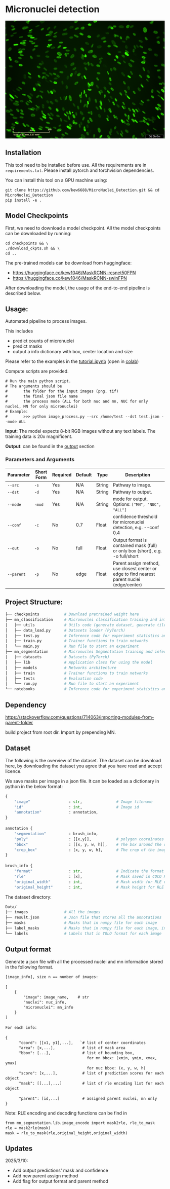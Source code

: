 # Micronuclei detection

![sample](./sample_images/example1.png)


## Installation
This tool need to be installed before use. All the requirements are in `requirements.txt`. Please install pytorch and torchvision dependencies. 

You can install this tool on a GPU machine using:

```
git clone https://github.com/kew6688/MicroNuclei_Detection.git && cd MicroNuclei_Detection
pip install -e .
```

## Model Checkpoints

First, we need to download a model checkpoint. All the model checkpoints can be downloaded by running:

```
cd checkpoints && \
./download_ckpts.sh && \
cd ..
```

The pre-trained models can be download from huggingface:
- https://huggingface.co/kew1046/MaskRCNN-resnet50FPN
- https://huggingface.co/kew1046/MaskRCNN-swinFPN
  
After downloading the model, the usage of the end-to-end pipeline is described below.

## Usage:
Automated pipeline to process images. 
 
 This includes 
 - predict counts of micronuclei
 - predict masks
 - output a info dictionary with box, center location and size

Please refer to the examples in the [tutorial.ipynb](./notebooks/tutorial.ipynb) (open in [colab](https://colab.research.google.com/github/kew6688/MicroNuclei_Detection/blob/main/notebooks/tutorial.ipynb))

Compute scripts are provided.
```
# Run the main python script.
# The arguments should be
#       the folder for the input images (png, tif)
#       the final json file name
#       the process mode (ALL for both nuc and mn, NUC for only nuclei, MN for only micronuclei)
# Example:
#       >>> python image_process.py --src /home/test --dst test.json --mode ALL 
```
**Input**: The model expects 8-bit RGB images without any text labels. The training data is 20x magnificent.

**Output**: can be found in the [output](#output-format) section

### Parameters and Arguments
| Parameter          | Short Form | Required | Default    | Type         | Description                                                                                       |
|--------------------|------------|----------|------------|--------------|---------------------------------------------------------------------------------------------------|
| `--src`            | `-s`       | Yes      | N/A        | String       | Pathway to image.                                                                                 |
| `--dst`            | `-d`       | Yes      | N/A        | String       | Pathway to output.                                                                                |
| `--mode`           | `-mod`     | Yes      | N/A        | String       | mode for output. Options: `["MN", "NUC", "ALL"]`                                                  |
| `--conf`           | `-c`       | No       | 0.7        | Float        | confidence threshold for micronuclei detection, e.g. --conf 0.4                                   |
| `--out`            | `-o`       | No       | full        | Float        | Output format is contained mask (full) or only box (short), e.g. -o full/short                     |
| `--parent`         | `-p`       | No       | edge        | Float        | Parent assign method, use closest center or edge to find nearest parent nuclei (edge/center)   |



## Project Structure:

```bash
├── checkpoints           # Download pretrained weight here
├── mn_classification     # Micronuclei classification training and inference files
│   ├── utils             # Utils code (generate dataset, generate tiles contained mn)
│   ├── data_load.py      # Datasets loader (PyTorch)
│   ├── test.py           # Inference code for experiment statistics and plots
│   ├── train.py          # Trainer functions to train networks
│   └── main.py           # Run file to start an experiment
├── mn_segmentation       # Micronuclei Segmentation training and inference files
│   ├── datasets          # Datasets (PyTorch)
│   ├── lib               # Application class for using the model
│   ├── models            # Networks architecture
│   ├── train             # Trainer functions to train networks
│   ├── tests             # Evaluation code
│   └── run.py            # Run file to start an experiment
└── notebooks             # Inference code for experiment statistics and plots
```

## Dependency

https://stackoverflow.com/questions/714063/importing-modules-from-parent-folder

build project from root dir. Import by prepending MN.

## Dataset 
The following is the overview of the dataset. The dataset can be download here, by downloading the dataset you agree that you have read and accept licence.

We save masks per image in a json file. It can be loaded as a dictionary in python in the below format:
```python
{
    "image"                 : str,               # Image filename
    "id"                    : int,               # Image id
    "annotation"            : annotation,
}

annotation {
    "segmentation"          : brush_info,        
    "poly"                  : [[x,y]],           # polygon coordinates around the objects in the mask
    "bbox"                  : [[x, y, w, h]],    # The box around the objects in the mask, in XYWH format
    "crop_box"              : [x, y, w, h],      # The crop of the image used to generate the mask, in XYWH format
}

brush_info {
    "format"                : str,               # Indicate the format of the mask, "rle" for this dataset
    "rle"                   : [x],               # Mask saved in COCO RLE format
    "original_width"        : int,               # Mask width for RLE encoding
    "original_height"       : int,               # Mask height for RLE encoding
```
The dataset directory:
```bash
Data/
├── images                # All the images
├── result.json           # Json file that stores all the annotations
├── masks                 # Masks that in numpy file for each image
├── label_masks           # Masks that in numpy file for each image, instances are encoded as different colors (0 is background)
└── labels                # Labels that in YOLO format for each image
```

## Output format
Generate a json file with all the processed nuclei and mn information stored in the following format.

```
[image_info], size n == number of images:

[
    {
        "image": image_name,    # str
        "nuclei": nuc_info,
        "micronuclei": mn_info
    }
]

For each info:

{
      "coord": [[x1, y1],...],   `# list of center coordinates
      "area": [x,...],            # list of mask area
      "bbox": [...],              # list of bounding box, 
                                    for mn bbox: (xmin, ymin, xmax, ymax)
                                    for nuc bbox: (x, y, w, h) 
      "score": [x,...],           # list of prediction scores for each object
      "mask": [[...],...]         # list of rle encoding list for each object

      "parent": [id,...]          # assigned parent nuclei, mn only
}
```
Note: RLE encoding and decoding functions can be find in 
```
from mn_segmentation.lib.image_encode import mask2rle, rle_to_mask
rle = mask2rle(mask)
mask = rle_to_mask(rle,original_height,original_width)
```

## Updates
2025/3/10:
- Add output predictions' mask and confidence
- Add new parent assign method
- Add flag for output format and parent method
